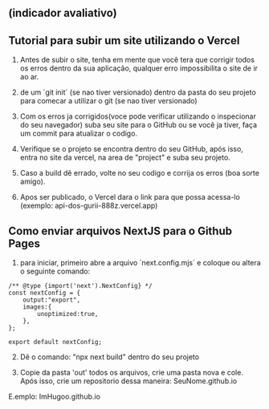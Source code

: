 ## (indicador avaliativo)

## Tutorial para subir um site utilizando o Vercel 


1. Antes de subir o site, tenha em mente que você tera que corrigir todos os erros dentro da sua aplicação, qualquer erro impossibilita o site de ir ao ar.


2. de um ´git init´ (se nao tiver versionado) dentro da pasta do seu projeto para comecar a utilizar o git (se nao tiver versionado)


3. Com os erros ja corrigidos(voce pode verificar utilizando o inspecionar do seu navegador) suba seu site para o GitHub ou se você ja tiver, faça um commit para atualizar o codigo.


4. Verifique se o projeto se encontra dentro do seu GitHub, após isso, entra no site da vercel, na area de "project" e suba seu projeto.


5. Caso a build dê errado, volte no seu codigo e corrija os erros (boa sorte amigo).


6. Apos ser publicado, o Vercel dara o link para que possa acessa-lo (exemplo: api-dos-gurii-888z.vercel.app)




## Como enviar arquivos NextJS para o Github Pages 



1. para iniciar, primeiro abre a arquivo ´next.config.mjs´ e coloque ou altera o seguinte comando: 



```
/** @type {import('next').NextConfig} */
const nextConfig = {
    output:"export",
    images:{
        unoptimized:true,
    },
};

export default nextConfig;
```

2. Dê o comando: "npx next build" dentro do seu projeto

3. Copie da pasta 'out' todos os arquivos, crie uma pasta nova e cole. Após isso, crie um repositorio dessa maneira: SeuNome.github.io

E.emplo: ImHugoo.github.io




